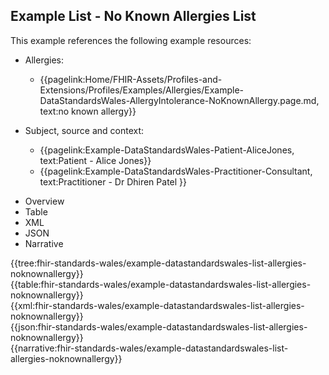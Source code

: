 <div class="warning"><span class="ClinicalWarn"></span></div>

## Example List - No Known Allergies List

This example references the following example resources:
* Allergies:
  * {{pagelink:Home/FHIR-Assets/Profiles-and-Extensions/Profiles/Examples/Allergies/Example-DataStandardsWales-AllergyIntolerance-NoKnownAllergy.page.md, text:no known allergy}}

* Subject, source and context:
  * {{pagelink:Example-DataStandardsWales-Patient-AliceJones, text:Patient - Alice Jones}}
  * {{pagelink:Example-DataStandardsWales-Practitioner-Consultant, text:Practitioner - Dr Dhiren Patel }}


<div class="tab-wrap">
  <ul class="tab-head">
    <li class="tablink" onclick="openCity(this,'tabtree')" data-target="tabtree">
      Overview
    </li>
    <li class="tablink" onclick="openCity(this,'tabtable')" data-target="tabtable">
      Table
    </li>
    <li class="tablink tab-active" onclick="openCity(this,'tabxml')" data-target="tabxml">
      XML
    </li>    
    <li class="tablink" onclick="openCity(this,'tabjson')" data-target="tabjson">
      JSON
    </li>    
    <li class="tablink" onclick="openCity(this,'tabnarrative')" data-target="tabnarrative">
      Narrative
    </li>
  </ul>
  <div class="tab-main">
    <div id="tabtree" class="tabcontent">
      {{tree:fhir-standards-wales/example-datastandardswales-list-allergies-noknownallergy}}
    </div>
    <div id="tabtable" class="tabcontent">
      {{table:fhir-standards-wales/example-datastandardswales-list-allergies-noknownallergy}}
    </div>       
    <div id="tabxml" class="tabcontent active">      
      {{xml:fhir-standards-wales/example-datastandardswales-list-allergies-noknownallergy}}
    </div>
    <div id="tabjson" class="tabcontent">
      {{json:fhir-standards-wales/example-datastandardswales-list-allergies-noknownallergy}}
    </div>       
    <div id="tabnarrative" class="tabcontent">
      {{narrative:fhir-standards-wales/example-datastandardswales-list-allergies-noknownallergy}}
    </div>  
  </div>
</div>